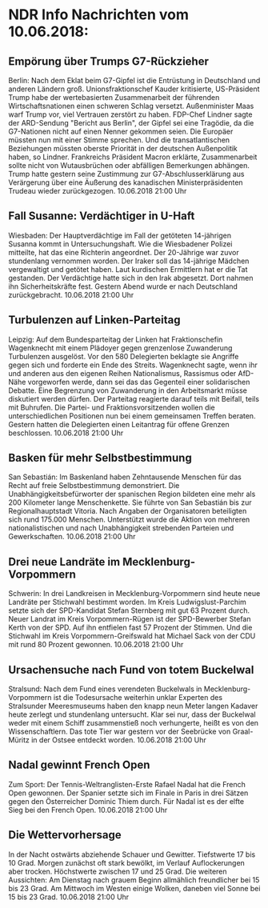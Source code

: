 # NDR Info Nachrichten vom 10.06.2018:


## Empörung über Trumps G7-Rückzieher
Berlin: Nach dem Eklat beim G7-Gipfel ist die Entrüstung in Deutschland und anderen Ländern groß. Unionsfraktionschef Kauder kritisierte, US-Präsident Trump habe der wertebasierten Zusammenarbeit der führenden Wirtschaftsnationen einen schweren Schlag versetzt. Außenminister Maas warf Trump vor, viel Vertrauen zerstört zu haben. FDP-Chef Lindner sagte der ARD-Sendung "Bericht aus Berlin", der Gipfel sei eine Tragödie, da die G7-Nationen nicht auf einen Nenner gekommen seien. Die Europäer müssten nun mit einer Stimme sprechen. Und die transatlantischen Beziehungen müssten oberste Priorität in der deutschen Außenpolitik haben, so Lindner. Frankreichs Präsident Macron erklärte, Zusammenarbeit sollte nicht von Wutausbrüchen oder abfälligen Bemerkungen abhängen. Trump hatte gestern seine Zustimmung zur G7-Abschlusserklärung aus Verärgerung über eine Äußerung des kanadischen Ministerpräsidenten Trudeau wieder zurückgezogen. 10.06.2018 21:00 Uhr 

## Fall Susanne: Verdächtiger in U-Haft
Wiesbaden: Der Hauptverdächtige im Fall der getöteten 14-jährigen Susanna kommt in Untersuchungshaft. Wie die Wiesbadener Polizei mitteilte, hat das eine Richterin angeordnet. Der 20-Jährige war zuvor stundenlang vernommen worden. Der Iraker soll das 14-jährige Mädchen vergewaltigt und getötet haben. Laut kurdischen Ermittlern hat er die Tat gestanden. Der Verdächtige hatte sich in den Irak abgesetzt. Dort nahmen ihn Sicherheitskräfte fest. Gestern Abend wurde er nach Deutschland zurückgebracht. 10.06.2018 21:00 Uhr 

## Turbulenzen auf Linken-Parteitag
Leipzig: Auf dem Bundesparteitag der Linken hat Fraktionschefin Wagenknecht mit einem Plädoyer gegen grenzenlose Zuwanderung Turbulenzen ausgelöst. Vor den 580 Delegierten beklagte sie Angriffe gegen sich und forderte ein Ende des Streits. Wagenknecht sagte, wenn ihr und anderen aus den eigenen Reihen Nationalismus, Rassismus oder AfD-Nähe vorgeworfen werde, dann sei das das Gegenteil einer solidarischen Debatte. Eine Begrenzung von Zuwanderung in den Arbeitsmarkt müsse diskutiert werden dürfen. Der Parteitag reagierte darauf teils mit Beifall, teils mit Buhrufen. Die Partei- und Fraktionsvorsitzenden wollen die unterschiedlichen Positionen nun bei einem gemeinsamen Treffen beraten. Gestern hatten die Delegierten einen Leitantrag für offene Grenzen beschlossen. 10.06.2018 21:00 Uhr 

## Basken für mehr Selbstbestimmung
San Sebastián: Im Baskenland haben Zehntausende Menschen für das Recht auf freie Selbstbestimmung demonstriert. Die Unabhängigkeitsbefürworter der spanischen Region bildeten eine mehr als 200 Kilometer lange Menschenkette. Sie führte von San Sebastián bis zur Regionalhauptstadt Vitoria. Nach Angaben der Organisatoren beteiligten sich rund 175.000 Menschen. Unterstützt wurde die Aktion von mehreren nationalistischen und nach Unabhängigkeit strebenden Parteien und Gewerkschaften. 10.06.2018 21:00 Uhr 

## Drei neue Landräte im Mecklenburg-Vorpommern
Schwerin: In drei Landkreisen in Mecklenburg-Vorpommern sind heute neue Landräte per Stichwahl bestimmt worden. Im Kreis Ludwigslust-Parchim setzte sich der SPD-Kandidat Stefan Sternberg mit gut 63 Prozent durch. Neuer Landrat im Kreis Vorpommern-Rügen ist der SPD-Bewerber Stefan Kerth von der SPD. Auf ihn entfielen fast 57 Prozent der Stimmen. Und die Stichwahl im Kreis Vorpommern-Greifswald hat Michael Sack von der CDU mit rund 80 Prozent gewonnen. 10.06.2018 21:00 Uhr 

## Ursachensuche nach Fund von totem Buckelwal
Stralsund: Nach dem Fund eines verendeten Buckelwals in Mecklenburg-Vorpommern ist die Todesursache weiterhin unklar Experten des Stralsunder Meeresmuseums haben den knapp neun Meter langen Kadaver heute zerlegt und stundenlang untersucht. Klar sei nur, dass der Buckelwal weder mit einem Schiff zusammenstieß noch verhungerte, heißt es von den Wissenschaftlern. Das tote Tier war gestern vor der Seebrücke von Graal-Müritz in der Ostsee entdeckt worden. 10.06.2018 21:00 Uhr 

## Nadal gewinnt French Open
Zum Sport: Der Tennis-Weltranglisten-Erste Rafael Nadal hat die French Open gewonnen. Der Spanier setzte sich im Finale in Paris in drei Sätzen gegen den Österreicher Dominic Thiem durch. Für Nadal ist es der elfte Sieg bei den French Open. 10.06.2018 21:00 Uhr 

## Die Wettervorhersage
In der Nacht ostwärts abziehende Schauer und Gewitter. Tiefstwerte 17 bis 10 Grad. Morgen zunächst oft stark bewölkt, im Verlauf Auflockerungen aber trocken. Höchstwerte zwischen 17 und 25 Grad. Die weiteren Aussichten: Am Dienstag nach grauem Beginn allmählich freundlicher bei 15 bis 23 Grad. Am Mittwoch im Westen einige Wolken, daneben viel Sonne bei 15 bis 23 Grad. 10.06.2018 21:00 Uhr 
